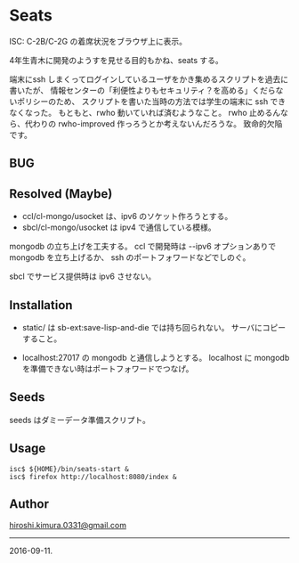 # Seats

ISC: C-2B/C-2G の着席状況をブラウザ上に表示。

4年生青木に開発のようすを見せる目的もかね、seats する。

端末にssh しまくってログインしているユーザをかき集めるスクリプトを過去に書いたが、
情報センターの「利便性よりもセキュリティ？を高める」くだらないポリシーのため、
スクリプトを書いた当時の方法では学生の端末に ssh できなくなった。
もともと、rwho 動いていれば済むようなこと。
rwho 止めるんなら、代わりの rwho-improved 作っろうとか考えないんだろうな。
致命的欠陥です。


## BUG

## Resolved (Maybe)

* ccl/cl-mongo/usocket は、ipv6 のソケット作ろうとする。
* sbcl/cl-mongo/usocket は ipv4 で通信している模様。

mongodb の立ち上げを工夫する。
ccl で開発時は --ipv6 オプションありで mongodb を立ち上げるか、
ssh のポートフォワードなどでしのぐ。

sbcl でサービス提供時は ipv6 させない。


## Installation

* static/ は sb-ext:save-lisp-and-die では持ち回られない。
サーバにコピーすること。

* localhost:27017 の mongodb と通信しようとする。
  localhost に mongodb を準備できない時はポートフォワードでつなげ。

## Seeds

seeds はダミーデータ準備スクリプト。

## Usage

```
isc$ ${HOME}/bin/seats-start &
isc$ firefox http://localhost:8080/index &
```

## Author

hiroshi.kimura.0331@gmail.com

---
2016-09-11.


